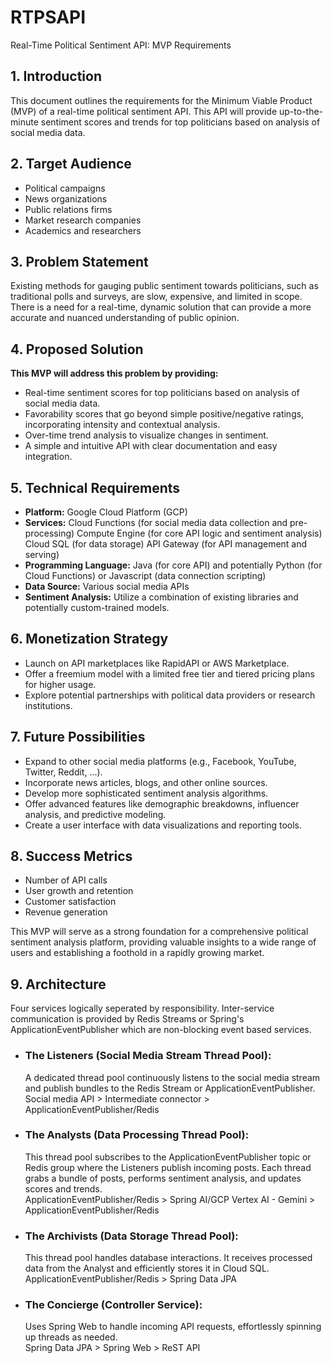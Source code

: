# RTPSAPI
Real-Time Political Sentiment API: MVP Requirements

## 1. Introduction

This document outlines the requirements for the Minimum Viable Product (MVP) of a real-time political sentiment API. This API will provide up-to-the-minute sentiment scores and trends for top politicians based on analysis of social media data.

## 2. Target Audience

- Political campaigns
- News organizations
- Public relations firms
- Market research companies
- Academics and researchers  

## 3. Problem Statement

Existing methods for gauging public sentiment towards politicians, such as traditional polls and surveys, are slow, expensive, and limited in scope. There is a need for a real-time, dynamic solution that can provide a more accurate and nuanced understanding of public opinion.

## 4. Proposed Solution

**This MVP will address this problem by providing:**

- Real-time sentiment scores for top politicians based on analysis of social media data.
- Favorability scores that go beyond simple positive/negative ratings, incorporating intensity and contextual analysis.
- Over-time trend analysis to visualize changes in sentiment.
- A simple and intuitive API with clear documentation and easy integration.  

## 5. Technical Requirements

- **Platform:** Google Cloud Platform (GCP)  
- **Services:** Cloud Functions (for social media data collection and pre-processing) Compute Engine (for core API logic and sentiment analysis) Cloud SQL (for data storage) API Gateway (for API management and serving)  
- **Programming Language:** Java (for core API) and potentially Python (for Cloud Functions) or Javascript (data connection scripting)
- **Data Source:** Various social media APIs  
- **Sentiment Analysis:** Utilize a combination of existing libraries and potentially custom-trained models.  

## 6. Monetization Strategy

- Launch on API marketplaces like RapidAPI or AWS Marketplace.
- Offer a freemium model with a limited free tier and tiered pricing plans for higher usage.
- Explore potential partnerships with political data providers or research institutions.  

## 7. Future Possibilities

- Expand to other social media platforms (e.g., Facebook, YouTube, Twitter, Reddit, ...).
- Incorporate news articles, blogs, and other online sources.
- Develop more sophisticated sentiment analysis algorithms.
- Offer advanced features like demographic breakdowns, influencer analysis, and predictive modeling.
- Create a user interface with data visualizations and reporting tools.  

## 8. Success Metrics

- Number of API calls
- User growth and retention
- Customer satisfaction
- Revenue generation

This MVP will serve as a strong foundation for a comprehensive political sentiment analysis platform, providing valuable insights to a wide range of users and establishing a foothold in a rapidly growing market.

## 9. Architecture  
Four services logically seperated by responsibility. Inter-service communication is provided by Redis Streams or Spring's ApplicationEventPublisher which are non-blocking event based services.

- ### The Listeners (Social Media Stream Thread Pool):
    A dedicated thread pool continuously listens to the social media stream and publish bundles to the Redis Stream or ApplicationEventPublisher.  
  Social media API > Intermediate connector > ApplicationEventPublisher/Redis

- ### The Analysts (Data Processing Thread Pool):
    This thread pool subscribes to the ApplicationEventPublisher topic or Redis group where the Listeners publish incoming posts.
Each thread grabs a bundle of posts, performs sentiment analysis, and updates scores and trends.  
ApplicationEventPublisher/Redis > Spring AI/GCP Vertex AI - Gemini > ApplicationEventPublisher/Redis

- ### The Archivists (Data Storage Thread Pool):
    This thread pool handles database interactions.
It receives processed data from the Analyst and efficiently stores it in Cloud SQL.  
ApplicationEventPublisher/Redis > Spring Data JPA

- ### The Concierge (Controller Service):
    Uses Spring Web to handle incoming API requests, effortlessly spinning up threads as needed.  
Spring Data JPA > Spring Web > ReST API
